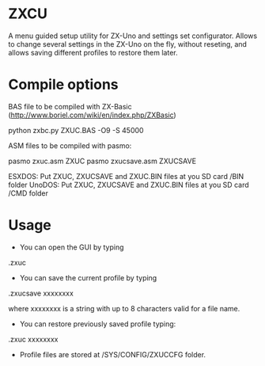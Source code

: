 # ZXCU

A menu guided setup utility for ZX-Uno and settings set configurator. Allows to change several settings in the ZX-Uno on the fly, without reseting, and allows saving different profiles to restore them later.

Compile options
===============

BAS file to be compiled with ZX-Basic (http://www.boriel.com/wiki/en/index.php/ZXBasic)

python zxbc.py  ZXUC.BAS -O9 -S 45000

ASM files to be compiled with pasmo:

pasmo zxuc.asm ZXUC
pasmo zxucsave.asm ZXUCSAVE

ESXDOS: Put ZXUC, ZXUCSAVE and ZXUC.BIN files at you SD card /BIN folder 
UnoDOS: Put ZXUC, ZXUCSAVE and ZXUC.BIN files at you SD card /CMD folder 

Usage
=====
- You can open the GUI by typing

.zxuc

- You can save the current profile by typing 

.zxucsave xxxxxxxx

where xxxxxxxx is a string with up to 8 characters valid for a file name.

- You can restore  previously saved profile typing:

.zxuc xxxxxxxx

- Profile files are stored at /SYS/CONFIG/ZXUCCFG folder.

